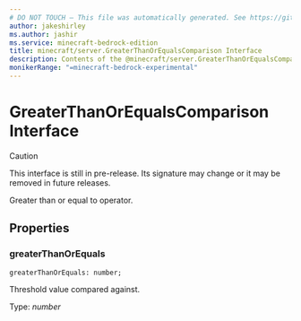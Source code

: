 ```yaml
---
# DO NOT TOUCH — This file was automatically generated. See https://github.com/mojang/minecraftapidocsgenerator to modify descriptions, examples, etc.
author: jakeshirley
ms.author: jashir
ms.service: minecraft-bedrock-edition
title: minecraft/server.GreaterThanOrEqualsComparison Interface
description: Contents of the @minecraft/server.GreaterThanOrEqualsComparison class.
monikerRange: "=minecraft-bedrock-experimental"
---
```

# GreaterThanOrEqualsComparison Interface

> [!CAUTION]
> This interface is still in pre-release.  Its signature may change or it may be removed in future releases.

Greater than or equal to operator.

## Properties

### **greaterThanOrEquals**
`greaterThanOrEquals: number;`

Threshold value compared against.

Type: *number*
